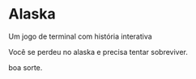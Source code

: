 # Alaska
Um jogo de terminal com história interativa

Você se perdeu no alaska e precisa tentar sobreviver.

boa sorte.
